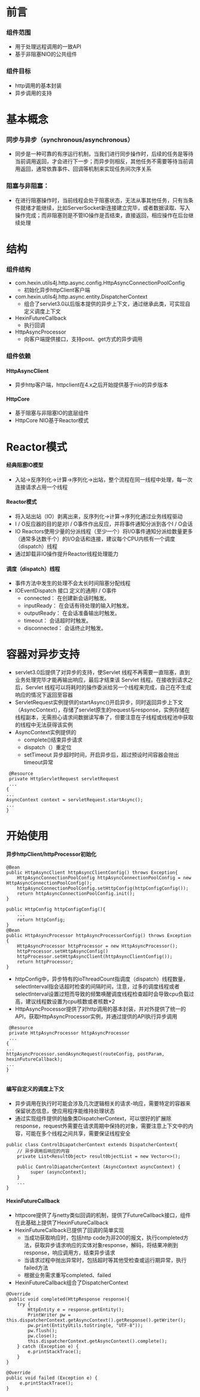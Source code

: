 # 前言
### 组件范围
+ 用于处理远程调用的一致API
+ 基于非阻塞NIO的公共组件
### 组件目标
+ http调用的基本封装
+ 异步调用的支持
# 基本概念
### 同步与异步（synchronous/asynchronous）
+ 同步是一种可靠的有序运行机制，当我们进行同步操作时，后续的任务是等待当前调用返回，才会进行下一步；而异步则相反，其他任务不需要等待当前调用返回，通常依靠事件、回调等机制来实现任务间次序关系
### 阻塞与非阻塞：
+ 在进行阻塞操作时，当前线程会处于阻塞状态，无法从事其他任务，只有当条件就绪才能继续，比如ServerSocket新连接建立完毕，或者数据读取、写入操作完成；而非阻塞则是不管IO操作是否结束，直接返回，相应操作在后台继续处理
# 结构
### 组件结构
+ com.hexin.utils4j.http.async.config.HttpAsyncConnectionPoolConfig
  + 初始化异步httpClient客户端
+ com.hexin.utils4j.http.async.entity.DispatcherContext
  + 组合了servlet3.0以后版本提供的异步上下文，通过继承此类，可实现自定义调度上下文
+ HexinFutureCallback
  + 执行回调
+ HttpAsyncProcessor
  + 向客户端提供接口，支持post、get方式的异步调用 
### 组件依赖
#### HttpAsyncClient
+ 异步http客户端，httpclient在4.x之后开始提供基于nio的异步版本
#### HttpCore
+ 基于阻塞与非阻塞IO的底层组件
+ HttpCore NIO基于Reactor模式 
# Reactor模式
#### 经典阻塞IO模型
+ 入站->反序列化->计算->序列化->出站，整个流程在同一线程中处理，每一次连接请求占用一个线程

#### Reactor模式
+ 将入站出站（IO）剥离出来，反序列化->计算->序列化通过业务线程驱动
+ I / O反应器的目的是对I / O事件作出反应，并将事件通知分派到各个I / O会话
+ IO Reactors使用少量的分派线程（至少一个）将I/O事件通知分派给数量更多（通常多达数千个）的I/O会话和连接，建议每个CPU内核有一个调度（dispatch）线程
+ 通过卸载非IO操作提升Reactor线程处理能力
#### 调度（dispatch）线程
+ 事件方法中发生的处理不会太长时间阻塞分配线程
+ IOEventDispatch 接口 定义的通用I / O事件
  + connected：  在创建新会话时触发。
  + inputReady：  在会话有待处理的输入时触发。
  + outputReady：  在会话准备输出时触发。
  + timeout：  会话超时时触发。
  + disconnected：  会话终止时触发。
# 容器对异步支持
+ servlet3.0后提供了对异步的支持，使Servlet 线程不再需要一直阻塞，直到业务处理完毕才能再输出响应，最后才结束该 Servlet 线程。在接收到请求之后，Servlet 线程可以将耗时的操作委派给另一个线程来完成，自己在不生成响应的情况下返回至容器
+ ServletRequest实例提供的startAsync()开启异步，同时返回异步上下文（AsyncContext），存储了servlet原生的request与response，实例存储在线程副本，无需担心请求间数据读写串了，但要注意在子线程或线程池中获取的线程中无法获得该实例
+ AsyncContext实例提供的
  + complete()结束异步请求
  + dispatch（）重定位
  + setTimeout 异步超时时间，开启异步后，超过预设时间容器会抛出timeout异常
```
 @Resource
 private HttpServletRequest servletRequest
 ...
{
...
AsyncContext context = servletRequest.startAsync();
...
}

```
# 开始使用
#### 异步httpClient/httpProcessor初始化
```
@Bean
public HttpAsyncClient httpAsyncClientConfig() throws Exception{
    HttpAsyncConnectionPoolConfig httpAsyncConnectionPoolConfig = new HttpAsyncConnectionPoolConfig();
    httpAsyncConnectionPoolConfig.setHttpConfig(httpConfigConfig());
    return httpAsyncConnectionPoolConfig.init();
}

public HttpConfig httpConfigConfig(){
    ...
    return httpConfig;
}
@Bean 
public HttpAsyncProcessor httpAsyncProcessorConfig() throws Exception {
    HttpAsyncProcessor httpProcessor = new HttpAsyncProcessor();
    httpProcessor.setHttpAsyncConfig()
    httpProcessor.setHttpAsyncClient(httpAsyncClientConfig());
    return httpProcessor;
}
```
+ httpConfig中，异步特有的ioThreadCount指调度（dispatch）线程数量，selectInterval指会话超时检查的间隔时间，注意，过多的调度线程或者selectInterval设置过短而导致的频繁唤醒调度线程检查超时会导致cpu负载过高，建议线程数设置为cpu核数或者核数*2
+ HttpAsyncProcessor提供了对http调用的基本封装，并对外提供了统一的API，获取HttpAsyncProcessor实例，并通过提供的API执行异步调用
```
 @Resource
 private HttpAsyncProcessor httpAsyncProcessor
 ...
{
...
httpAsyncProcessor.sendAsyncRequest(routeConfig, postParam, hexinFutureCallback);
...
}


```
#### 编写自定义的调度上下文
+ 异步调用在执行时可能会涉及几次逻辑相关的请求-响应，需要特定的容器来保留状态信息，使应用程序能维持处理状态
+ 通过实现组件提供的抽象类DispatcherContext，可以很好的扩展除response，request外需要在请求周期中保持的对象，需要注意上下文中的内容，可能在多个线程之间共享，需要保证线程安全
```
public class ControlDiapatcherContext extends DispatcherContext{
    // 异步调用后响应的内容
    private List<ResultObject> result0bjectList = new Vector<>();
    
    public ControlDiapatcherContext (AsyncContext asyncContext) {
         super (asyncContext);
    }
    ...   
} 
```
#### HexinFutureCallback
+ httpcore提供了与netty类似回调的机制，提供了FutureCallback接口，组件在此基础上提供了HexinFutureCallback
+ HexinFutureCallback已提供了回调的简单实现
  + 当成功获取响应时，包括http code为非200的报文，执行completed方法，获取异步请求响应的实体对象response，解码，将结果冲刷到response，响应调用方，结束异步请求
  + 当请求过程中抛出异常时，包括超时等其他受检查或运行期异常，执行failed方法
  + 根据业务需求重写completed、failed
+ HexinFutureCallback组合了DispatcherContext
```
@Override
 public void completed(HttpResponse response){
    try {
        HttpEntity e = response.getEntity();
        PrintWriter pw = this.dispatcherContext.getAsyncContext().getResponse().getWriter();
        pw.print(EntityUtils.toString(e, "UTF-8"));
        pw.flush();
        pw.close();
        this.dispatcherContext.getAsyncContext().complete();
    } catch (Exception e) {
        e.printStackTrace();
    }
}

@Override
public void failed (Exception e) {
     e.printStackTrace();
}

```
